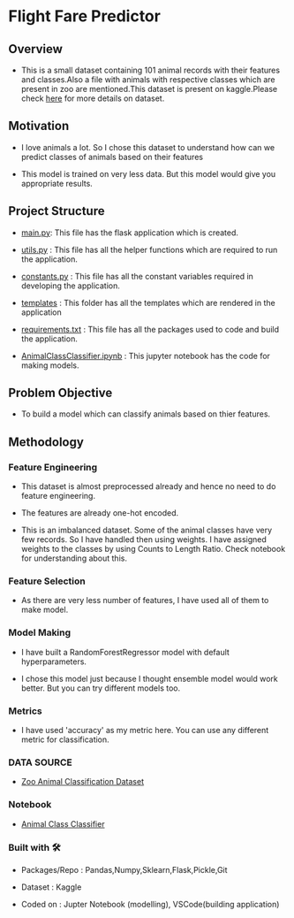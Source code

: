 # Flight Fare Predictor
## Overview
- This is a small dataset containing 101 animal records with their features and classes.Also a file with animals with respective classes which are present in zoo are mentioned.This dataset is present on kaggle.Please check [here](https://www.kaggle.com/uciml/zoo-animal-classification) for more details on dataset. 

## Motivation
- I love animals a lot. So I chose this dataset to understand how can we predict classes of animals based on their features

-  This model is trained on very less data. But this model would give you appropriate results.

## Project Structure
- [main.py](https://github.com/Puneet0897/ML_E2E/blob/54c1e57a9ee4142be044301003549c4082e35965/Zoo%20Animal%20Classification/main.py): This file has the flask application which is created.

- [utils.py](https://github.com/Puneet0897/ML_E2E/blob/54c1e57a9ee4142be044301003549c4082e35965/Zoo%20Animal%20Classification/utils.py) : This file has all the helper functions which are required to run the application.

- [constants.py](https://github.com/Puneet0897/ML_E2E/blob/54c1e57a9ee4142be044301003549c4082e35965/Zoo%20Animal%20Classification/constants.py) : This file has all the constant variables required in developing the application.

- [templates](https://github.com/Puneet0897/ML_E2E/tree/54c1e57a9ee4142be044301003549c4082e35965/Zoo%20Animal%20Classification/templates) : This folder has all the templates which are rendered in the application

- [requirements.txt](https://github.com/Puneet0897/ML_E2E/blob/54c1e57a9ee4142be044301003549c4082e35965/Zoo%20Animal%20Classification/requirements.txt) : This file has all the packages used to code and build the application.

- [AnimalClassClassifier.ipynb](https://github.com/Puneet0897/ML_E2E/blob/54c1e57a9ee4142be044301003549c4082e35965/Zoo%20Animal%20Classification/AnimalClassClassifier.ipynb) : This jupyter notebook has the code for making models.

## Problem Objective
- To build a model which can classify animals based on thier features.

## Methodology

### Feature Engineering
- This dataset is almost preprocessed already and hence no need to do feature engineering.

- The features are already one-hot encoded.

- This is an imbalanced dataset. Some of the animal classes have very few records. So I have handled then using weights. I have assigned weights to the classes by using Counts to Length Ratio. Check notebook for understanding about this.

### Feature Selection
- As there are very less number of features, I have used all of them to make model.

### Model Making

- I have built a RandomForestRegressor model with default hyperparameters.

- I chose this model just because I thought ensemble model would work better. But you can try different models too.

### Metrics

- I have used 'accuracy' as my metric here. You can use any different metric for classification.


### DATA SOURCE
- [Zoo Animal Classification Dataset](https://www.kaggle.com/uciml/zoo-animal-classification)

### Notebook
- [Animal Class Classifier](https://github.com/Pratik872/ML/blob/main/E2E%20Project/Zoo%20Animal%20Classification/AnimalClassClassifier.ipynb)

### Built with 🛠️
- Packages/Repo : Pandas,Numpy,Sklearn,Flask,Pickle,Git

- Dataset : Kaggle

- Coded on : Jupter Notebook (modelling), VSCode(building application)



